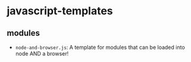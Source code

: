 # javascript-templates


## modules
- `node-and-browser.js`: A template for modules that can be loaded into node AND a browser!
